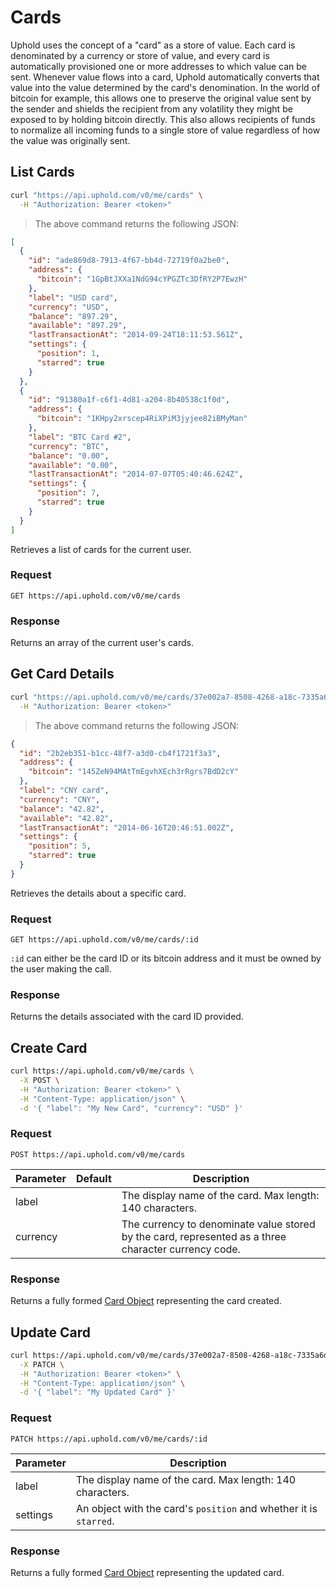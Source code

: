 # Cards

Uphold uses the concept of a "card" as a store of value. Each card is denominated by a currency or store of value, and every card is automatically provisioned one or more addresses to which value can be sent. Whenever value flows into a card, Uphold automatically converts that value into the value determined by the card's denomination. In the world of bitcoin for example, this allows one to preserve the original value sent by the sender and shields the recipient from any volatility they might be exposed to by holding bitcoin directly. This also allows recipients of funds to normalize all incoming funds to a single store of value regardless of how the value was originally sent.

## List Cards

```bash
curl "https://api.uphold.com/v0/me/cards" \
  -H "Authorization: Bearer <token>"
```

> The above command returns the following JSON:

```json
[
  {
    "id": "ade869d8-7913-4f67-bb4d-72719f0a2be0",
    "address": {
      "bitcoin": "1GpBtJXXa1NdG94cYPGZTc3DfRY2P7EwzH"
    },
    "label": "USD card",
    "currency": "USD",
    "balance": "897.29",
    "available": "897.29",
    "lastTransactionAt": "2014-09-24T18:11:53.561Z",
    "settings": {
      "position": 1,
      "starred": true
    }
  },
  {
    "id": "91380a1f-c6f1-4d81-a204-8b40538c1f0d",
    "address": {
      "bitcoin": "1KHpy2xrscep4RiXPiM3jyjee82iBMyMan"
    },
    "label": "BTC Card #2",
    "currency": "BTC",
    "balance": "0.00",
    "available": "0.00",
    "lastTransactionAt": "2014-07-07T05:40:46.624Z",
    "settings": {
      "position": 7,
      "starred": true
    }
  }
]
```

Retrieves a list of cards for the current user.

### Request

`GET https://api.uphold.com/v0/me/cards`

### Response

Returns an array of the current user's cards.

## Get Card Details

```bash
curl "https://api.uphold.com/v0/me/cards/37e002a7-8508-4268-a18c-7335a6ddf24b" \
  -H "Authorization: Bearer <token>"
```

> The above command returns the following JSON:

```json
{
  "id": "2b2eb351-b1cc-48f7-a3d0-cb4f1721f3a3",
  "address": {
    "bitcoin": "145ZeN94MAtTmEgvhXEch3rRgrs7BdD2cY"
  },
  "label": "CNY card",
  "currency": "CNY",
  "balance": "42.82",
  "available": "42.82",
  "lastTransactionAt": "2014-06-16T20:46:51.002Z",
  "settings": {
    "position": 5,
    "starred": true
  }
}
```

Retrieves the details about a specific card.

### Request

`GET https://api.uphold.com/v0/me/cards/:id`

<aside class="notice">
  <code>:id</code> can either be the card ID or its bitcoin address and it must be owned by the user making the call.
</aside>

### Response

Returns the details associated with the card ID provided.

## Create Card

```bash
curl https://api.uphold.com/v0/me/cards \
  -X POST \
  -H "Authorization: Bearer <token>" \
  -H "Content-Type: application/json" \
  -d '{ "label": "My New Card", "currency": "USD" }'
```

### Request

`POST https://api.uphold.com/v0/me/cards`

Parameter | Default |  Description
--------- | ----------- | -----------
label | | The display name of the card. Max length: 140 characters.
currency | | The currency to denominate value stored by the card, represented as a three character currency code.

### Response

Returns a fully formed [Card Object](#card-object) representing the card created.

## Update Card

```bash
curl https://api.uphold.com/v0/me/cards/37e002a7-8508-4268-a18c-7335a6ddf24b \
  -X PATCH \
  -H "Authorization: Bearer <token>" \
  -H "Content-Type: application/json" \
  -d '{ "label": "My Updated Card" }'
```

### Request

`PATCH https://api.uphold.com/v0/me/cards/:id`

Parameter | Description
--------- | -----------
label | The display name of the card. Max length: 140 characters.
settings | An object with the card's `position` and whether it is `starred`.

### Response

Returns a fully formed [Card Object](#card-object) representing the updated card.
